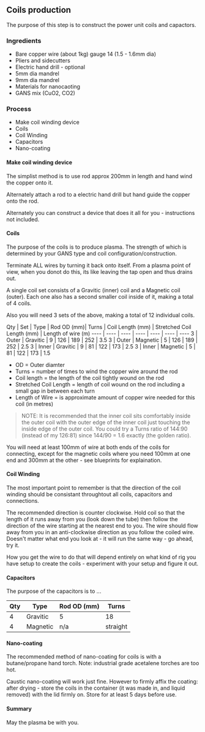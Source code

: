 ## Coils production

The purpose of this step is to construct the power unit coils and capactors.

### Ingredients
* Bare copper wire (about 1kg) gauge 14 (1.5 - 1.6mm dia)
* Pliers and sidecutters
* Electric hand drill - optional
* 5mm dia mandrel
* 9mm dia mandrel
* Materials for nanocaoting
* GANS mix (CuO2, CO2)

### Process
* Make coil winding device
* Coils
* Coil Winding
* Capacitors
* Nano-coating


#### Make coil winding device
The simplist method is to use rod approx 200mm in length and hand wind the copper onto it.

Alternately attach a rod to a electric hand drill but hand guide the copper onto the rod.

Alternately you can construct a device that does it all for you - instructions not included.


#### Coils

The purpose of the coils is to produce plasma. The strength of which is determined by your GANS type and coil configuration/construction.

Terminate ALL wires by turning it back onto itself.  From a plasma point of view, when you donot do this, its like leaving the tap open and thus drains out.

A single coil set consists of a Gravitic (inner) coil and a Magnetic coil (outer).  Each one also has a second smaller coil inside of it, making a total of 4 coils.

Also you will need 3 sets of the above, making a total of 12 individual coils.

Qty | Set | Type | Rod OD (mm)| Turns | Coil Length (mm) | Stretched Coil Length (mm) | Length of wire (m)
---- | ---- | ---- | ---- | ---- | ---- | ----
3 | Outer | Gravitic | 9 | 126 | 189 | 252 | 3.5
3 | Outer | Magnetic | 5 | 126 | 189 | 252 | 2.5
3 | Inner | Gravitic | 9 | 81 | 122 | 173 | 2.5
3 | Inner | Magnetic | 5 | 81 | 122 | 173 | 1.5

* OD = Outer diamter
* Turns = number of times to wind the copper wire around the rod
* Coil length = the length of the coil tightly wound on the rod
* Stretched Coil Length = length of coil wound on the rod including a small gap in between each turn
* Length of Wire = is approximate amount of copper wire needed for this coil (in metres)

> NOTE:  It is recommended that the inner coil sits comfortably inside the outer coil with the outer edge of the inner coil just touching the inside edge of the outer coil.  You could try a Turns ratio of 144:90 (instead of my 126:81) since 144/90 = 1.6 exactly (the golden ratio).

You will need at least 100mm of wire at both ends of the coils for connecting, except for the magnetic coils where you need 100mm at one end and 300mm at the other - see blueprints for explaination.

#### Coil Winding

The most important point to remember is that the direction of the coil winding should be consistant throughtout all coils, capacitors and connections.

The recommended direction is counter clockwise.  Hold coil so that the length of it runs away from you (look down the tube) then follow the direction of the wire starting at the nearest end to you.  The wire should flow away from you in an anti-clockwise direction as you follow the coiled wire.  Doesn't matter what end you look at - it will run the same way - go ahead, try it.

How you get the wire to do that will depend entirely on what kind of rig you have setup to create the coils - experiment with your setup and figure it out.


#### Capacitors
The purpose of the capacitors is to ...

Qty | Type | Rod OD (mm)| Turns 
---- | ---- | ---- | ---- 
4 | Gravitic | 5 | 18 
4 | Magnetic | n/a | straight


#### Nano-coating

The recommended method of nano-coating for coils is with a butane/propane hand torch.  Note: industrial grade acetalene torches are too hot. 

Caustic nano-coating will work just fine. However to firmly affix the coating: after drying - store the coils in the container (it was made in, and liquid removed) with the lid firmly on.  Store for at least 5 days before use.

#### Summary

May the plasma be with you.

